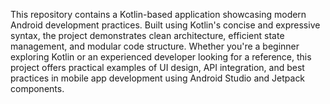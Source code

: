 This repository contains a Kotlin-based application showcasing modern Android development practices. Built using Kotlin's concise and expressive syntax, the project demonstrates clean architecture, efficient state management, and modular code structure. Whether you're a beginner exploring Kotlin or an experienced developer looking for a reference, this project offers practical examples of UI design, API integration, and best practices in mobile app development using Android Studio and Jetpack components.
